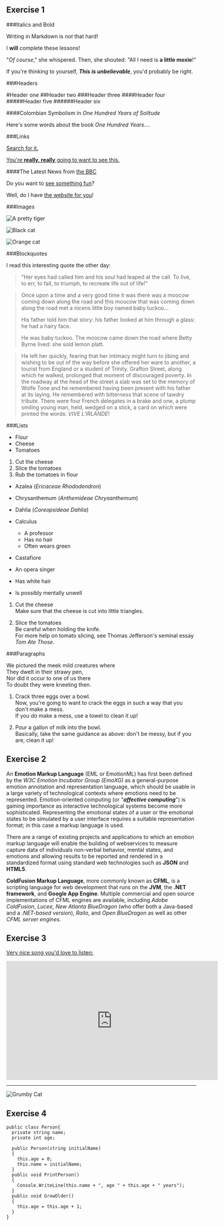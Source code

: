 ## Exercise 1

###Italics and Bold

Writing in Markdown is _not_ that hard!

I **will** complete these lessons!

"*Of course*," she whispered. Then, she shouted: "All I need is **a little moxie**!"

If you're thinking to yourself, **_This is unbelievable_**, you'd probably be right.

###Headers

#Header one
##Header two
###Header three
####Header four
#####Header five
######Header six

####Colombian Symbolism in *One Hundred Years of Solitude*

Here's some words about the book _One Hundred Years..._.

###Links

[Search for it.](www.google.com)

[You're **really, really** going to want to see this.](www.dailykitten.com)

####The Latest News from [the BBC](www.bbc.com/news)

Do you want to [see something fun][]?

Well, do I have [the website for you][another fun place]!

[see something fun]: www.zombo.com
[another fun place]: www.stumbleupon.com

###Images

![A pretty tiger](https://upload.wikimedia.org/wikipedia/commons/5/56/Tiger.50.jpg)

![Black cat][Black]

![Orange cat][Orange]

[Black]: https://upload.wikimedia.org/wikipedia/commons/a/a3/81_INF_DIV_SSI.jpg

[Orange]: http://icons.iconarchive.com/icons/google/noto-emoji-animals-nature/256/22221-cat-icon.png

###Blockquotes

I read this interesting quote the other day:

>"Her eyes had called him and his soul had leaped at the call. To live, to err, to fall, to triumph, to recreate life out of life!"


>Once upon a time and a very good time it was there was a moocow coming down along the road and this moocow that was coming down along the road met a nicens little boy named baby tuckoo...
>
>His father told him that story: his father looked at him through a glass: he had a hairy face.
>
>He was baby tuckoo. The moocow came down the road where Betty Byrne lived: she sold lemon platt.

>He left her quickly, fearing that her intimacy might turn to jibing and wishing to be out of the way before she offered her ware to another, a tourist from England or a student of Trinity. Grafton Street, along which he walked, prolonged that moment of discouraged poverty. In the roadway at the head of the street a slab was set to the memory of Wolfe Tone and he remembered having been present with his father at its laying. He remembered with bitterness that scene of tawdry tribute. There were four French delegates in a brake and one, a plump smiling young man, held, wedged on a stick, a card on which were printed the words: *VIVE L'IRLANDE*!

###Lists

* Flour
* Cheese
* Tomatoes

1. Cut the cheese
2. Slice the tomatoes
3. Rub the tomatoes in flour

* Azalea (*Ericaceae Rhododendron*)
* Chrysanthemum (*Anthemideae Chrysanthemum*)
* Dahlia (*Coreopsideae Dahlia*)

* Calculus
  * A professor
  * Has no hair
  * Often wears green
* Castafiore
 * An opera singer
 * Has white hair
 * Is possibly mentally unwell

 1. Cut the cheese  
Make sure that the cheese is cut into little triangles.

2. Slice the tomatoes  
  Be careful when holding the knife.  
  For more help on tomato slicing, see Thomas Jefferson's seminal essay _Tom Ate Those_.

###Paragraphs

We pictured the meek mild creatures where  
They dwelt in their strawy pen,  
Nor did it occur to one of us there  
To doubt they were kneeling then.

1. Crack three eggs over a bowl.  
 Now, you're going to want to crack the eggs in such a way that you don't make a mess.  
If you _do_ make a mess, use a towel to clean it up!

2. Pour a gallon of milk into the bowl.  
 Basically, take the same guidance as above: don't be messy, but if you are, clean it up!

 ## Exercise 2

An **Emotion Markup Language** (EML or EmotionML) has first been defined by the _W3C Emotion Incubator Group (EmoXG)_ as a general-purpose emotion annotation and representation language, which should be usable in a large variety of technological contexts where emotions need to be represented. Emotion-oriented computing (or "_**affective computing**_") is gaining importance as interactive technological systems become more sophisticated. Representing the emotional states of a user or the emotional states to be simulated by a user interface requires a suitable representation format; in this case a markup language is used. 

There are a range of existing projects and applications to which an emotion markup language will enable the building of webservices to measure capture data of individuals non-verbal behavior, mental states, and emotions and allowing results to be reported and rendered in a standardized format using standard web technologies such as **JSON** and **HTML5**.

**ColdFusion Markup Language**, more commonly known as **CFML**, is a scripting language for web development that runs on the **JVM**, the **.NET framework**, and **Google App Engine**. Multiple commercial and open source implementations of CFML engines are available, including _Adobe ColdFusion_, _Lucee_, _New Atlanta BlueDragon_ (who offer both a Java-based and a _.NET-based version_), _Railo_, and _Open BlueDragon_ as well as other _CFML server engines_.

## Exercise 3

[Very nice song you'd love to listen:](https://www.youtube.com/watch?v=KwgAGjIGuuI)

<iframe width="560" height="315" src="https://www.youtube.com/embed/KwgAGjIGuuI" title="YouTube video player" frameborder="0" allow="accelerometer; autoplay; clipboard-write; encrypted-media; gyroscope; picture-in-picture" allowfullscreen></iframe>

---
![Grumby Cat](https://im.mtvuutiset.fi/image/5034756/landscape16_9/1363/765/8fa121b7dd57e11f7b6e067b15a1c22/mv/grumpy-cat.jpg)

## Exercise 4
```#
public class Person{
  private string name;
  private int age;

  public Person(string initialName)
  {
    this.age = 0;
    this.name = initialName;
  }
  public void PrintPerson()
  {
    Console.WriteLine(this.name + ", age " + this.age + " years");
  }
  public void GrowOlder()
  {
    this.age = this.age + 1;
  }
}
```